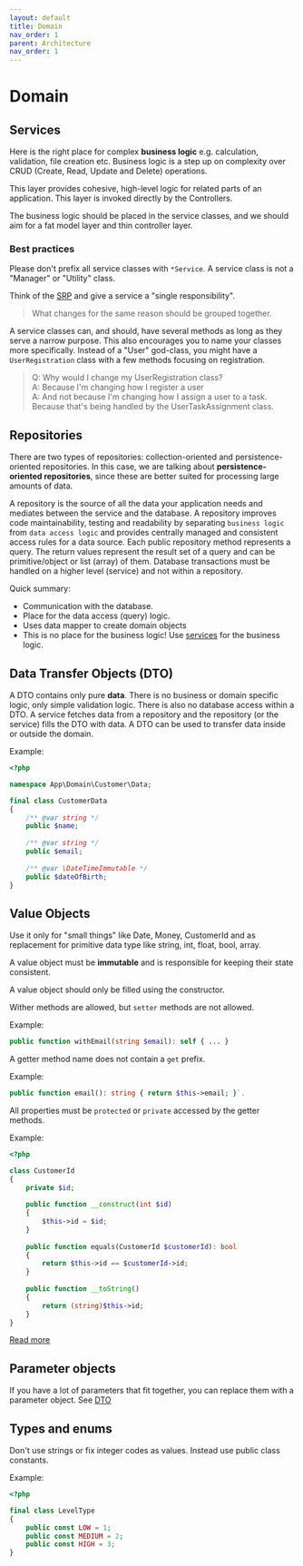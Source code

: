 ```yaml
---
layout: default
title: Domain
nav_order: 1
parent: Architecture
nav_order: 1
---
```


# Domain

## Services

Here is the right place for complex **business logic** e.g. calculation, validation, file creation etc.
Business logic is a step up on complexity over CRUD (Create, Read, Update and Delete) operations.

This layer provides cohesive, high-level logic for related parts of an application. This layer is invoked directly by the Controllers.

The business logic should be placed in the service classes, and we should aim for a fat model layer and thin controller layer.


### Best practices

Please don't prefix all service classes with `*Service`. 
A service class is not a "Manager" or "Utility" class. 

Think of the [SRP](http://pragmaticcraftsman.com/2006/07/single-responsibility-principle/) and give a service a "single responsibility".

> What changes for the same reason should be grouped together.
 
A service classes can, and should, have several methods as long as they serve a narrow purpose. 
This also encourages you to name your classes more specifically. Instead of a "User" god-class, 
you might have a `UserRegistration` class with a few methods focusing on registration.

> Q: Why would I change my UserRegistration class?<br>
> A: Because I'm changing how I register a user<br>
> A: And not because I'm changing how I assign a user to a task. Because that's being handled by the UserTaskAssignment class.<br>

## Repositories

There are two types of repositories: collection-oriented and persistence-oriented repositories. 
In this case, we are talking about **persistence-oriented repositories**, since these are better 
suited for processing large amounts of data.

A repository is the source of all the data your application needs 
and mediates between the service and the database. A repository improves code maintainability, testing and readability by separating `business logic` 
from `data access logic` and provides centrally managed and consistent access rules for a data source. 
Each public repository method represents a query. The return values represent the result set 
of a query and can be primitive/object or list (array) of them. Database transactions must 
be handled on a higher level (service) and not within a repository.

Quick summary:

* Communication with the database.
* Place for the data access (query) logic.
* Uses data mapper to create domain objects
* This is no place for the business logic! Use [services](#services) for the business logic.


## Data Transfer Objects (DTO) 
  
A DTO contains only pure **data**. There is no business or domain specific logic, only simple validation logic. There is also no database access within a DTO. A service fetches data from a repository and  the repository (or the service) fills the DTO with data. A DTO can be used to transfer data inside or outside the domain.

Example:

```php
<?php

namespace App\Domain\Customer\Data;

final class CustomerData
{
    /** @var string */
    public $name;
    
    /** @var string */
    public $email;
    
    /** @var \DateTimeImmutable */
    public $dateOfBirth;
}
```

## Value Objects

Use it only for "small things" like Date, Money, CustomerId and as replacement for primitive data type like string, int, float, bool, array. 

A value object must be **immutable** and is responsible for keeping their state consistent. 

A value object should only be filled using the constructor.

Wither methods are allowed, but `setter` methods are not allowed. 

Example: 

```php
public function withEmail(string $email): self { ... }
```

A getter method name does not contain a `get` prefix. 

Example: 

```php
public function email(): string { return $this->email; }`. 
```

All properties must be `protected` or `private` accessed by the getter methods.

Example:

```php
<?php

class CustomerId
{
    private $id;
    
    public function __construct(int $id)
    {
        $this->id = $id;
    }
    
    public function equals(CustomerId $customerId): bool
    {
        return $this->id == $customerId->id;
    }
    
    public function __toString()
    {
        return (string)$this->id;
    }
}
```

[Read more](https://kacper.gunia.me/validating-value-objects/)

## Parameter objects

If you have a lot of parameters that fit together, 
you can replace them with a parameter object. See [DTO](#data-transfer-object-dto)

## Types and enums

Don't use strings or fix integer codes as values. Instead use public class constants.

Example:

```php
<?php

final class LevelType
{
    public const LOW = 1;
    public const MEDIUM = 2;
    public const HIGH = 3;
}
```
